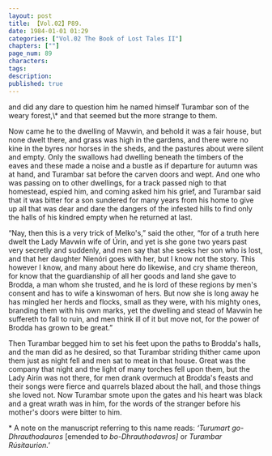 ```yaml
---
layout: post
title: 【Vol.02】P89.
date: 1984-01-01 01:29
categories: ["Vol.02 The Book of Lost Tales II"]
chapters: [""]
page_num: 89
characters: 
tags: 
description: 
published: true
---
```


<p style="text-indent: 0;">
and did any dare to question him he named himself Turambar son of the weary forest,\* and that seemed but the more strange to them.
</p>

Now came he to the dwelling of Mavwin, and behold it was a fair house, but none dwelt there, and grass was high in the gardens, and there were no kine in the byres nor horses in the sheds, and the pastures about were silent and empty. Only the swallows had dwelling beneath the timbers of the eaves and these made a noise and a bustle as if departure for autumn was at hand, and Turambar sat before the carven doors and wept. And one who was passing on to other dwellings, for a track passed nigh to that homestead, espied him, and coming asked him his grief, and Turambar said that it was bitter for a son sundered for many years from his home to give up all that was dear and dare the dangers of the infested hills to find only the halls of his kindred empty when he returned at last.

“Nay, then this is a very trick of Melko's,” said the other, “for of a truth here dwelt the Lady Mavwin wife of Úrin, and yet is she gone two years past very secretly and suddenly, and men say that she seeks her son who is lost, and that her daughter Nienóri goes with her, but I know not the story. This however I know, and many about here do likewise, and cry shame thereon, for know that the guardianship of all her goods and land she gave to Brodda, a man whom she trusted, and he is lord of these regions by men's consent and has to wife a kinswoman of hers. But now she is long away he has mingled her herds and flocks, small as they were, with his mighty ones, branding them with his own marks, yet the dwelling and stead of Mavwin he suffereth to fall to ruin, and men think ill of it but move not, for the power of Brodda has grown to be great.”

Then Turambar begged him to set his feet upon the paths to Brodda's halls, and the man did as he desired, so that Turambar striding thither came upon them just as night fell and men sat to meat in that house. Great was the company that night and the light of many torches fell upon them, but the Lady Airin was not there, for men drank overmuch at Brodda's feasts and their songs were fierce and quarrels blazed about the hall, and those things she loved not. Now Turambar smote upon the gates and his heart was black and a great wrath was in him, for the words of the stranger before his mother's doors were bitter to him.

\* A note on the manuscript referring to this name reads: <I>‘Turumart go-Dhrauthodauros</I> [emended t<I>o bo-Dhrauthodavros]</I> or <I>Turambar Rúsitaurion.'</I>

